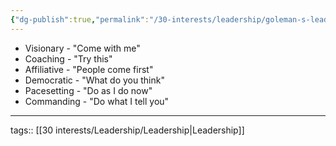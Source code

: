 ```yaml
---
{"dg-publish":true,"permalink":"/30-interests/leadership/goleman-s-leadership-styles/","dgHomeLink":true,"dgPassFrontmatter":false}
---
```


  - Visionary - "Come with me"
  - Coaching - "Try this"
  - Affiliative - "People come first"
  - Democratic - "What do you think"
  - Pacesetting - "Do as I do now"
  - Commanding - "Do what I tell you"

---
tags:: [[30 interests/Leadership/Leadership|Leadership]]